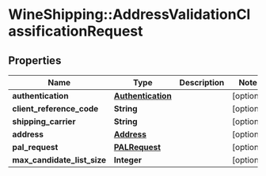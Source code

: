 # WineShipping::AddressValidationClassificationRequest

## Properties
Name | Type | Description | Notes
------------ | ------------- | ------------- | -------------
**authentication** | [**Authentication**](Authentication.md) |  | [optional] 
**client_reference_code** | **String** |  | [optional] 
**shipping_carrier** | **String** |  | [optional] 
**address** | [**Address**](Address.md) |  | [optional] 
**pal_request** | [**PALRequest**](PALRequest.md) |  | [optional] 
**max_candidate_list_size** | **Integer** |  | [optional] 


